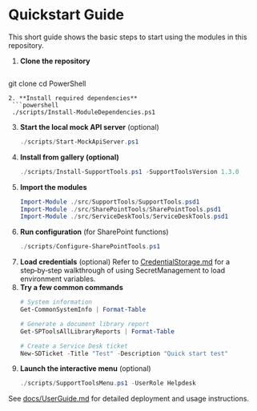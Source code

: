 # Quickstart Guide

This short guide shows the basic steps to start using the modules in this repository.

1. **Clone the repository**
   ```powershell
 git clone <repository-url>
 cd PowerShell
  ```
2. **Install required dependencies**
   ```powershell
   ./scripts/Install-ModuleDependencies.ps1
   ```
3. **Start the local mock API server** (optional)
   ```powershell
   ./scripts/Start-MockApiServer.ps1
   ```
4. **Install from gallery (optional)**
   ```powershell
   ./scripts/Install-SupportTools.ps1 -SupportToolsVersion 1.3.0
   ```
5. **Import the modules**
   ```powershell
   Import-Module ./src/SupportTools/SupportTools.psd1
   Import-Module ./src/SharePointTools/SharePointTools.psd1
   Import-Module ./src/ServiceDeskTools/ServiceDeskTools.psd1
   ```
6. **Run configuration** (for SharePoint functions)
   ```powershell
   ./scripts/Configure-SharePointTools.ps1
   ```
7. **Load credentials** (optional)
   Refer to [CredentialStorage.md](CredentialStorage.md) for a step‑by‑step
   walkthrough of using SecretManagement to load environment variables.
8. **Try a few common commands**
   ```powershell
   # System information
   Get-CommonSystemInfo | Format-Table

   # Generate a document library report
   Get-SPToolsAllLibraryReports | Format-Table

   # Create a Service Desk ticket
   New-SDTicket -Title "Test" -Description "Quick start test"
   ```
9. **Launch the interactive menu** (optional)
   ```powershell
   ./scripts/SupportToolsMenu.ps1 -UserRole Helpdesk
   ```

See [docs/UserGuide.md](UserGuide.md) for detailed deployment and usage instructions.

